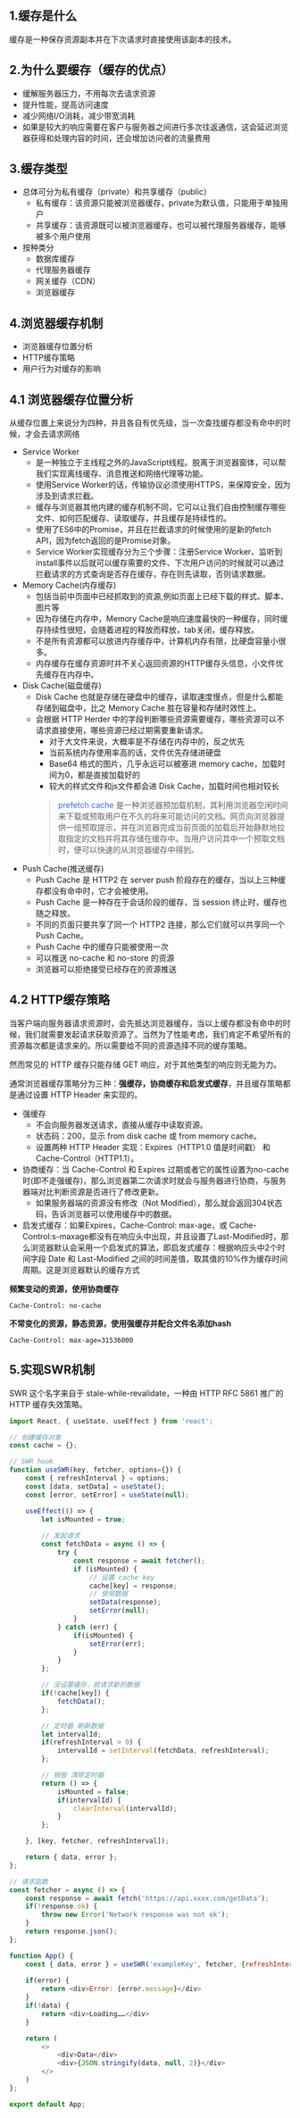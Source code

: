 <!-- 缓存的主要手段有：浏览器缓存、CDN、反向代理、本地缓存、分布式缓存、数据库缓存。

前面三个缓存策略属于网站前端的范畴。 -->

1.缓存是什么
---
缓存是一种保存资源副本并在下次请求时直接使用该副本的技术。

2.为什么要缓存（缓存的优点）
---
+ 缓解服务器压力，不用每次去请求资源
+ 提升性能，提高访问速度
+ 减少网络I/O消耗，减少带宽消耗
+ 如果是较大的响应需要在客户与服务器之间进行多次往返通信，这会延迟浏览器获得和处理内容的时间，还会增加访问者的流量费用

3.缓存类型
---
+ 总体可分为私有缓存（private）和共享缓存（public）
    - 私有缓存：该资源只能被浏览器缓存，private为默认值，只能用于单独用户
    - 共享缓存：该资源既可以被浏览器缓存，也可以被代理服务器缓存，能够被多个用户使用
+ 按种类分
    - 数据库缓存
    - 代理服务器缓存
    - 网关缓存（CDN）
    - 浏览器缓存

4.浏览器缓存机制
---
+ 浏览器缓存位置分析
+ HTTP缓存策略
+ 用户行为对缓存的影响

4.1 浏览器缓存位置分析
---
从缓存位置上来说分为四种，并且各自有优先级，当一次查找缓存都没有命中的时候，才会去请求网络
+ Service Worker
    - 是一种独立于主线程之外的JavaScript线程。脱离于浏览器窗体，可以帮我们实现离线缓存、消息推送和网络代理等功能。
    - 使用Service Worker的话，传输协议必须使用HTTPS，来保障安全，因为涉及到请求拦截。
    - 缓存与浏览器其他内建的缓存机制不同，它可以让我们自由控制缓存哪些文件、如何匹配缓存、读取缓存，并且缓存是持续性的。
    - 使用了ES6中的Promise，并且在拦截请求的时候使用的是新的fetch API，因为fetch返回的是Promise对象。
    - Service Worker实现缓存分为三个步骤：注册Service Worker、监听到install事件以后就可以缓存需要的文件、下次用户访问的时候就可以通过拦截请求的方式查询是否存在缓存，存在则先读取，否则请求数据。
+ Memory Cache(内存缓存)
    - 包括当前中页面中已经抓取到的资源,例如页面上已经下载的样式、脚本、图片等
    - 因为存储在内存中，Memory Cache是响应速度最快的一种缓存，同时缓存持续性很短，会随着进程的释放而释放，tab关闭，缓存释放。
    - 不是所有资源都可以放进内存缓存中，计算机内存有限，比硬盘容量小很多。
    - 内存缓存在缓存资源时并不关心返回资源的HTTP缓存头信息，小文件优先缓存在内存中。
+ Disk Cache(磁盘缓存)
    - Disk Cache 也就是存储在硬盘中的缓存，读取速度慢点，但是什么都能存储到磁盘中，比之 Memory Cache 胜在容量和存储时效性上。
    - 会根据 HTTP Herder 中的字段判断哪些资源需要缓存，哪些资源可以不请求直接使用，哪些资源已经过期需要重新请求。
        * 对于大文件来说，大概率是不存储在内存中的，反之优先
        * 当前系统内存使用率高的话，文件优先存储进硬盘
        * Base64 格式的图片，几乎永远可以被塞进 memory cache，加载时间为0，都是直接加载好的
        * 较大的样式文件和js文件都会进 Disk Cache，加载时间也相对较长
        > <font color="#3468ff">prefetch cache</font> 是一种浏览器预加载机制，其利用浏览器空闲时间来下载或预取用户在不久的将来可能访问的文档。网页向浏览器提供一组预取提示，并在浏览器完成当前页面的加载后开始静默地拉取指定的文档并将其存储在缓存中。当用户访问其中一个预取文档时，便可以快速的从浏览器缓存中得到。
+ Push Cache(推送缓存)
    - Push Cache 是 HTTP2 在 server push 阶段存在的缓存，当以上三种缓存都没有命中时，它才会被使用。
    - Push Cache 是一种存在于会话阶段的缓存，当 session 终止时，缓存也随之释放。
    - 不同的页面只要共享了同一个 HTTP2 连接，那么它们就可以共享同一个 Push Cache。
    - Push Cache 中的缓存只能被使用一次
    - 可以推送 no-cache 和 no-store 的资源
    - 浏览器可以拒绝接受已经存在的资源推送

4.2 HTTP缓存策略
---
当客户端向服务器请求资源时，会先抵达浏览器缓存，当以上缓存都没有命中的时候，我们就需要发起请求获取资源了。当然为了性能考虑，我们肯定不希望所有的资源每次都是请求来的。所以需要给不同的资源选择不同的缓存策略。

然而常见的 HTTP 缓存只能存储 GET 响应，对于其他类型的响应则无能为力。

通常浏览器缓存策略分为三种：**强缓存，协商缓存和启发式缓存**，并且缓存策略都是通过设置 HTTP Header 来实现的。
- 强缓存
    + 不会向服务器发送请求，直接从缓存中读取资源。
    + 状态码：200，显示 from disk cache 或 from memory cache。
    + 设置两种 HTTP Header 实现：Expires（HTTP1.0 值是时间戳） 和 Cache-Control（HTTP1.1）。
- 协商缓存：当 Cache-Control 和 Expires 过期或者它的属性设置为no-cache时(即不走强缓存)，那么浏览器第二次请求时就会与服务器进行协商，与服务器端对比判断资源是否进行了修改更新。
    + 如果服务器端的资源没有修改（Not Modified），那么就会返回304状态码，告诉浏览器可以使用缓存中的数据。
- 启发式缓存：如果Expires，Cache-Control: max-age，或 Cache-Control:s-maxage都没有在响应头中出现，并且设置了Last-Modified时，那么浏览器默认会采用一个启发式的算法，即启发式缓存：根据响应头中2个时间字段 Date 和 Last-Modified 之间的时间差值，取其值的10%作为缓存时间周期。这是浏览器默认的缓存方式

**频繁变动的资源，使用协商缓存**
```
Cache-Control: no-cache
```

**不常变化的资源，静态资源，使用强缓存并配合文件名添加hash**
```
Cache-Control: max-age=31536000
```

5.实现SWR机制
---
SWR 这个名字来自于 stale-while-revalidate，一种由 HTTP RFC 5861 推广的 HTTP 缓存失效策略。
```js
import React, { useState, useEffect } from 'react';

// 创建缓存对象
const cache = {};

// SWR hook
function useSWR(key, fetcher, options={}) {
    const { refreshInterval } = options;
    const [data, setData] = useState();
    const [error, setError] = useState(null);

    useEffect(() => {
        let isMounted = true;
        
        // 发起请求
        const fetchData = async () => {
            try {
                const response = await fetcher();
                if (isMounted) {
                    // 设置 cache key
                    cache[key] = response;
                    // 使用数据
                    setData(response);
                    setError(null);
                }
            } catch (err) {
                if(isMounted) {
                    setError(err);
                }
            }
        };

        // 没设置缓存，就请求新的数据
        if(!cache[key]) {
            fetchData();
        };

        // 定时器 刷新数据
        let intervalId;
        if(refreshInterval > 0) {
            intervalId = setInterval(fetchData, refreshInterval);
        };

        // 销毁 清除定时器
        return () => {
            isMounted = false;
            if(intervalId) {
                clearInterval(intervalId);
            }
        };

    }, [key, fetcher, refreshInterval]);

    return { data, error };
};

// 请求函数
const fetcher = async () => {
    const response = await fetch('https://api.xxxx.com/getData');
    if(!response.ok) {
        throw new Error('Network response was not ok');  
    }
    return response.json();
};

function App() {
    const { data, error } = useSWR('exampleKey', fetcher, {refreshInterval: 5000 });
    
    if(error) {
        return <div>Error: {error.message}</div>
    }
    if(!data) {
        return <div>Loading……</div>
    }

    return (
        <>
            <div>Data</div>
            <div>{JSON.stringify(data, null, 2)}</div>
        </>
    )
};

export default App;
```